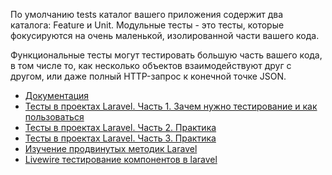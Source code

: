 По умолчанию tests каталог вашего приложения содержит два каталога: Feature и Unit. 
Модульные тесты - это тесты, которые фокусируются на очень маленькой, изолированной части вашего кода.

Функциональные тесты могут тестировать большую часть вашего кода, в том числе то, 
как несколько объектов взаимодействуют друг с другом, или даже полный HTTP-запрос к конечной точке JSON.

[//]: # "materials"

- [Документация](https://laravel.com/docs/10.x/testing)
- [Тесты в проектах Laravel. Часть 1. Зачем нужно тестирование и как пользоваться](https://youtu.be/rEZolULXhhw)
- [Тесты в проектах Laravel. Часть 2. Практика](https://youtu.be/90_hBNcT9HA)
- [Тесты в проектах Laravel. Часть 3. Практика](https://youtu.be/5DFfCzJDiYs)
- [Изучение продвинутых методик Laravel](https://learn.cutcode.dev/store)
- [Livewire тестирование компонентов в laravel](https://youtu.be/mdnHSEDY2XY)

[//]: # "/materials"
